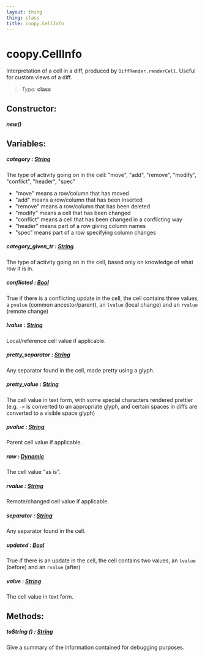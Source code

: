 ```yaml
---
layout: thing
thing: class
title: coopy.CellInfo
---
```

# coopy.CellInfo


Interpretation of a cell in a diff, produced by `DiffRender.renderCell`.
Useful for custom views of a diff.




> *Type:* **class**



## Constructor:

##### **new**()



## Variables:

#####  **category**  : <a href="../String.html" class="type">String</a>


The type of activity going on in the cell: "move", "add", "remove",
"modify", "conflict", "header", "spec"

 + "move" means a row/column that has moved
 + "add" means a row/column that has been inserted
 + "remove" means a row/column that has been deleted
 + "modify" means a cell that has been changed
 + "conflict" means a cell that has been changed in a conflicting way
 + "header" means part of a row giving column names
 + "spec" means part of a row specifying column changes




#####  **category_given_tr**  : <a href="../String.html" class="type">String</a>


The type of activity going on in the cell, based only on
knowledge of what row it is in.




#####  **conflicted**  : <a href="../Bool.html" class="type">Bool</a>


True if there is a conflicting update in the cell, the cell 
contains three values, a `pvalue` (common ancestor/parent), 
an `lvalue` (local change) and an `rvalue` (remote change)




#####  **lvalue**  : <a href="../String.html" class="type">String</a>


Local/reference cell value if applicable.




#####  **pretty_separator**  : <a href="../String.html" class="type">String</a>


Any separator found in the cell, made pretty using a glyph.




#####  **pretty_value**  : <a href="../String.html" class="type">String</a>


The cell value in text form, with some special characters rendered
prettier (e.g. `->` is converted to an appropriate glyph, and
certain spaces in diffs are converted to a visible space glyph)




#####  **pvalue**  : <a href="../String.html" class="type">String</a>


Parent cell value if applicable.




#####  **raw**  : <a href="../Dynamic.html" class="type">Dynamic</a>


The cell value "as is".




#####  **rvalue**  : <a href="../String.html" class="type">String</a>


Remote/changed cell value if applicable.




#####  **separator**  : <a href="../String.html" class="type">String</a>


Any separator found in the cell.




#####  **updated**  : <a href="../Bool.html" class="type">Bool</a>


True if there is an update in the cell, the cell contains
two values, an `lvalue` (before) and an `rvalue` (after)




#####  **value**  : <a href="../String.html" class="type">String</a>


The cell value in text form.




## Methods:


##### **toString** () : <a href="../String.html" class="type">String</a>


Give a summary of the information contained for debugging purposes.













